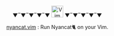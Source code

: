 <br/>
<div align="center">
  ▼‾▼‾▼‾▼‾▼  <img alt="Vim" src="https://raw.githubusercontent.com/konpa/devicon/master/icons/vim/vim-plain.svg" width=32 />  ▼‾▼‾▼‾▼‾▼
</div>

 <p align="center">
   <a href="https://github.com/kato-k/nyancat.vim">nyancat.vim</a> : Run Nyancat🐈 on your Vim.
 </p>
 <br/>
